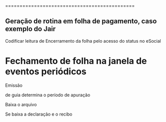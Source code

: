 =============================================

## Geração de rotina em folha de pagamento, caso exemplo do Jair

Codificar leitura de Encerramento da folha pelo acesso do status no eSocial

Fechamento de folha na janela de eventos periódicos
====================================================

Emissão

 de guia
 determina o período de apuração

Baixa o arquivo

Se baixa a declaração e o recibo
